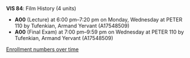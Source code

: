 **VIS 84**: Film History (4 units)

- **A00** (Lecture) at 6:00 pm–7:20 pm on Monday, Wednesday at PETER 110 by Tufenkian, Armand Yervant (A17548509)
- **A00** (Final Exam) at 7:00 pm–9:59 pm on Wednesday at PETER 110 by Tufenkian, Armand Yervant (A17548509)

[Enrollment numbers over time](./VIS84.tsv)
